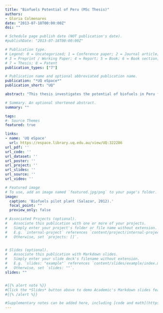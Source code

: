 ```yaml
---
title: "Biofuels Potential of Peru (MSc Thesis)"
authors:
- Gloria Colmenares
date: "2013-07-18T00:00:00Z"
doi: ""

# Schedule page publish date (NOT publication's date).
#publishDate: "2013-07-18T00:00:00Z"

# Publication type.
# Legend: 0 = Uncategorized; 1 = Conference paper; 2 = Journal article;
# 3 = Preprint / Working Paper; 4 = Report; 5 = Book; 6 = Book section;
# 7 = Thesis; 8 = Patent
publication_types: ["7"]

# Publication name and optional abbreviated publication name.
publication: "*UQ eSpace*"
publication_short: "UQ"

abstract: "This thesis investigates the potential of biofuels in Peru for 2020 using 8 Peruvian natural resources available in 2012, in the search for low carbon and clean sources of transport energy. Long-term polices for the transport sector require detailed planning and evaluation of current and possible future scenarios, in order to design and implement effective policy tools. This research examines the effect of the introduction of emerging technologies in three fossil fuel scenarios (low, moderate and high), combined with three proposed biofuel policies, in the search for supply-demand optimisation for the transport sector in 2020. The results show that biofuel policies would not be efficient or sustainable with current technologies, and further promotion of investments in pilots for second and third generation biofuels would be required to find unrestrained substitutes for diesel and gasoline fuels. These pilots could provide an opportunity platform and beneficial strategy for business and R&D cooperation between developing and developed countries, for all parties. Finally, it is proposed that a combination of electric hybrid cars with 2nd and 3rd generation biofuels would be an optimal scenario for long-term transport energy management in 2020-2035."

# Summary. An optional shortened abstract.
summary: ""

tags:
#- Source Themes
featured: true

links:
- name: 'UQ eSpace'
  url: https://espace.library.uq.edu.au/view/UQ:322286
url_pdf: ''
url_code: ''
url_dataset: ''
url_poster: ''
url_project: ''
url_slides: ''
url_source: ''
url_video: ''

# Featured image
# To use, add an image named `featured.jpg/png` to your page's folder. 
image:
  caption: 'Biofuels pilot plant (Salazar, 2012).'
  focal_point: ""
  preview_only: false

# Associated Projects (optional).
#   Associate this publication with one or more of your projects.
#   Simply enter your project's folder or file name without extension.
#   E.g. `internal-project` references `content/project/internal-project/index.md`.
#   Otherwise, set `projects: []`.


# Slides (optional).
#   Associate this publication with Markdown slides.
#   Simply enter your slide deck's filename without extension.
#   E.g. `slides: "example"` references `content/slides/example/index.md`.
#   Otherwise, set `slides: ""`.
slides: ""


#{{% alert note %}}
#Click the *Slides* button above to demo Academic's Markdown slides feature.
#{{% /alert %}}

#Supplementary notes can be added here, including [code and math](https://sourcethemes.com/academic/docs/writing-markdown-latex/).
---
```

